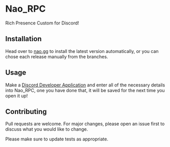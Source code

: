 # Nao_RPC

Rich Presence Custom for Discord!

## Installation

Head over to [nao.gg](https://nao.gg/discordrpc) to install the latest version automatically, or you can chose each release manually from the branches.

## Usage

Make a [Discord Developer Application](https://discord.com/developers/applications) and enter all of the necessary details into Nao_RPC, one you have done that, it will be saved for the next time you open it up!

## Contributing
Pull requests are welcome. For major changes, please open an issue first to discuss what you would like to change.

Please make sure to update tests as appropriate.
